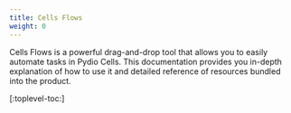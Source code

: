 ```yaml
---
title: Cells Flows
weight: 0
---
```



Cells Flows is a powerful drag-and-drop tool that allows you to easily automate tasks in Pydio Cells. 
This documentation provides you in-depth explanation of how to use it and detailed reference of resources bundled into the product.


[:toplevel-toc:]